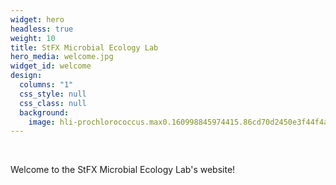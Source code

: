 ```yaml
---
widget: hero
headless: true
weight: 10
title: StFX Microbial Ecology Lab
hero_media: welcome.jpg
widget_id: welcome
design:
  columns: "1"
  css_style: null
  css_class: null
  background:
    image: hli-prochlorococcus.max0.160998845974415.86cd70d2450e3f44f4a7c543f53008ee-easv-plot-03.png
---
```

<br>

Welcome to the StFX Microbial Ecology Lab's website!